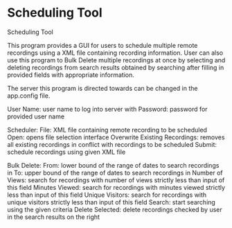 Scheduling Tool
=====================

Scheduling Tool

This program provides a GUI for users to schedule multiple remote recordings using a XML file containing recording information. User can also use this program to Bulk Delete multiple recordings at once by selecting and deleting recordings from search results obtained by searching after filling in provided fields with appropriate information.

The server this program is directed towards can be changed in the app.config file.

  User Name: user name to log into server with
  Password: password for provided user name

Scheduler:
  File: XML file containing remote recording to be scheduled
  Open: opens file selection interface
  Overwrite Existing Recordings: removes all existing recordings in conflict with recordings to be scheduled
  Submit: schedule recordings using given XML file

Bulk Delete:
  From: lower bound of the range of dates to search recordings in
  To: upper bound of the range of dates to search recordings in
  Number of Views: search for recordings with number of views strictly less than input of this field
  Minutes Viewed: search for recordings with minutes viewed strictly less than input of this field
  Unique Visitors: search for recordings with unique visitors strictly less than input of this field
  Search: start searching using the given criteria
  Delete Selected: delete recordings checked by user in the search results on the right
